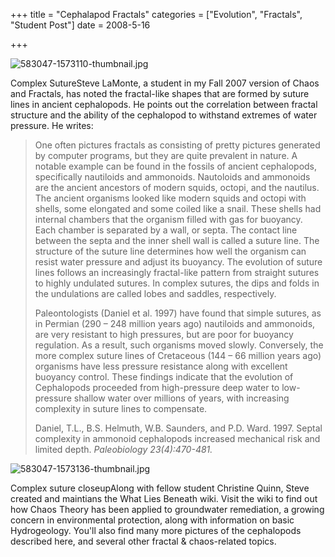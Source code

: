+++
title = "Cephalapod Fractals"
categories = ["Evolution", "Fractals", "Student Post"]
date = 2008-5-16


+++


<img alt="583047-1573110-thumbnail.jpg" src="jpg/583047-1573110-thumbnail.jpg" />

   Complex SutureSteve LaMonte, a student in my Fall 2007 version of Chaos and Fractals, has noted the fractal-like shapes that are formed by suture lines in ancient cephalopods. He points out the correlation between fractal structure and the ability of the cephalopod to withstand extremes of water pressure. He writes:
     
<blockquote> 
One often pictures fractals as consisting of pretty pictures generated by computer programs, but they are quite prevalent in nature. A notable example can be found in the fossils of ancient cephalopods, specifically nautiloids and ammonoids. Nautoloids and ammonoids are the ancient ancestors of modern squids, octopi, and the nautilus. The ancient organisms looked like modern squids and octopi with shells, some elongated and some coiled like a snail. These shells had internal chambers that the organism filled with gas for buoyancy. Each chamber is separated by a wall, or septa. The contact line between the septa and the inner shell wall is called a suture line. The structure of the suture line determines how well the organism can resist water pressure and adjust its buoyancy. The evolution of suture lines follows an increasingly fractal-like pattern from straight sutures to highly undulated sutures. In complex sutures, the dips and folds in the undulations are called lobes and saddles, respectively.
 
Paleontologists (Daniel et al. 1997) have found that simple sutures, as in Permian (290 &ndash; 248 million years ago) nautiloids and ammonoids, are very resistant to high pressures, but are poor for buoyancy regulation. As a result, such organisms moved slowly. Conversely, the more complex suture lines of Cretaceous (144 &ndash; 66 million years ago) organisms have less pressure resistance along with excellent buoyancy control. These findings indicate that the evolution of Cephalopods proceeded from high-pressure deep water to low-pressure shallow water over millions of years, with increasing complexity in suture lines to compensate. 
 
Daniel, T.L., B.S. Helmuth, W.B. Saunders, and P.D. Ward. 1997. Septal complexity in ammonoid cephalopods increased mechanical risk and limited depth. <em>Paleobiology 23(4):470-481.</em>
 </blockquote>
                      
<img src="jpg/583047-1573136-thumbnail.jpg" alt="583047-1573136-thumbnail.jpg" />

 Complex suture closeupAlong with fellow student Christine Quinn, Steve created and maintians the What Lies Beneath wiki. Visit the wiki to find out how Chaos Theory has been applied to groundwater remediation, a growing concern in environmental protection, along with information on basic Hydrogeology. You'll also find many more pictures of the cephalopods described here, and several other fractal &amp; chaos-related topics.    
